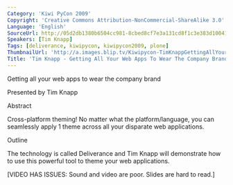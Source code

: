 ```yaml
---
Category: 'Kiwi PyCon 2009'
Copyright: 'Creative Commons Attribution-NonCommercial-ShareAlike 3.0'
Language: 'English'
SourceUrl: http://05d2db1380b6504cc981-8cbed8cf7e3a131cd8f1c3e383d10041.r93.cf2.rackcdn.com/kiwi-pycon-2009/126_tim-knapp-getting-all-your-web-apps-to-wear-the-company-brand.flv
Speakers: [Tim Knapp]
Tags: [deliverance, kiwipycon, kiwipycon2009, plone]
ThumbnailUrl: 'http://a.images.blip.tv/Kiwipycon-TimKnappGettingAllYourWebAppsToWearTheCompanyBrand869-36.jpg'
Title: 'Tim Knapp - Getting All Your Web Apps To Wear The Company Brand'
---
```

Getting all your web apps to wear the company brand

Presented by Tim Knapp

Abstract

Cross-platform theming! No matter what the platform/language, you can
seamlessly apply 1 theme across all your disparate web applications.

Outline

The technology is called Deliverance and Tim Knapp will demonstrate how to use
this powerful tool to theme your web applications.

[VIDEO HAS ISSUES: Sound and video are poor. Slides are hard to read.]
